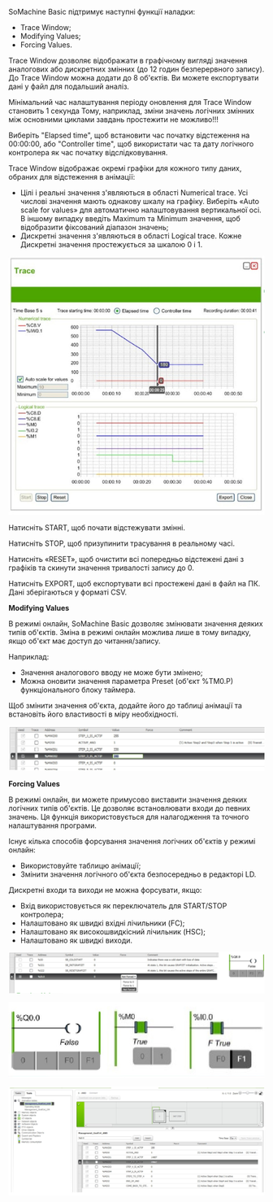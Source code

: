 SoMachine Basic підтримує наступні функції наладки:

- Trace Window;
- Modifying Values;
- Forcing Values.

Trace Window дозволяє відображати в графічному вигляді значення аналогових або дискретних змінних (до 12 годин безперервного запису). До Trace Window можна додати до 8 об'єктів. Ви можете експортувати дані у файл для подальший аналіз.

Мінімальний час налаштування періоду оновлення для Trace Window становить 1 секунда Тому, наприклад, зміни значень логічних змінних між основними циклами завдань простежити не можливо!!!

Виберіть "Elapsed time", щоб встановити час початку відстеження на 00:00:00, або "Controller time", щоб використати час та дату логічного контролера як час початку відслідковування.

Trace Window відображає окремі графіки для кожного типу даних, обраних для відстеження в анімації:

- Цілі і реальні значення з'являються в області Numerical trace. Усі числові значення мають однакову шкалу на графіку. Виберіть «Auto scale for values» для автоматично налаштовування вертикальної осі. В іншому випадку введіть Maximum та Minimum значення, щоб відобразити фіксований діапазон значень;
- Дискретні значення з'являються в області Logical trace. Кожне Дискретні значення простежується за шкалою 0 і 1.



![](media/5_04.jpg)

Натисніть START, щоб почати відстежувати змінні.

Натисніть STOP, щоб призупинити трасування в реальному часі.

Натисніть «RESET», щоб очистити всі попередньо відстежені дані з графіків та скинути значення тривалості запису до 0.

Натисніть EXPORT, щоб експортувати всі простежені дані в файл на ПК. Дані зберігаються у форматі CSV.



**Modifying Values**

В режимі онлайн, SoMachine Basic дозволяє змінювати значення деяких типів об'єктів. Зміна в режимі онлайн можлива лише в тому випадку, якщо об'єкт має доступ до читання/запису. 

Наприклад:

- Значення аналогового вводу не може бути змінено;
- Можна оновити значення параметра Preset (об'єкт %TM0.P) функціонального блоку таймера.

Щоб змінити значення об'єкта, додайте його до таблиці анімації  та встановіть його властивості в міру необхідності.

![](media/5_07.jpg)



**Forcing Values**

В режимі онлайн, ви можете примусово виставити значення деяких логічних типів об'єктів. Це дозволяє встановлювати входи до певних значень. Ця функція використовується для налагодження та точного налаштування програми.

Існує кілька способів форсування значення логічних об'єктів у режимі онлайн:

- Використовуйте таблицю анімації;
- Змінити значення логічного об'єкта безпосередньо в редакторі LD.

Дискретні входи та виходи не можна форсувати, якщо:

- Вхід використовується як переключатель для START/STOP контролера;
- Налаштовано як швидкі вхідні лічильники (FC);
- Налаштовано як високошвидкісний лічильник (HSC);
- Налаштовано як швидкі виходи.

![](media/5_08.jpg)

![](media/5_09_1.jpg)

![](media/5_09_2.jpg)